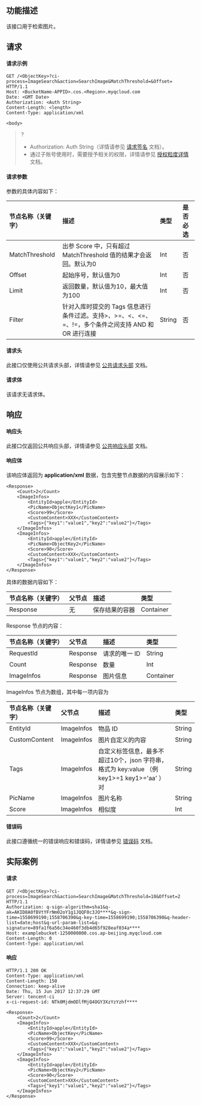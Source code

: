 ## 功能描述

该接口用于检索图片。

## 请求

#### 请求示例

```plaintext
GET /<ObjectKey>?ci-process=ImageSearch&action=SearchImage&MatchThreshold=&Offset= HTTP/1.1
Host: <BucketName-APPID>.cos.<Region>.myqcloud.com
Date: <GMT Date>
Authorization: <Auth String>
Content-Length: <length>
Content-Type: application/xml

<body>
```

>? 
> - Authorization: Auth String（详情请参见 [请求签名](https://cloud.tencent.com/document/product/436/7778) 文档）。
> - 通过子账号使用时，需要授予相关的权限，详情请参见 [授权粒度详情](https://cloud.tencent.com/document/product/460/41741) 文档。
> 

#### 请求参数

参数的具体内容如下：

| 节点名称（关键字） | 描述                                                         | 类型   | 是否必选 |
| :----------------- | :----------------------------------------------------------- | :----- | :--- |
| MatchThreshold     | 出参 Score 中，只有超过 MatchThreshold 值的结果才会返回。默认为0 | Int    | 否   |
| Offset             | 起始序号，默认值为0                                          | Int    | 否   |
| Limit              | 返回数量，默认值为10，最大值为100                            | Int    | 否   |
| Filter             | 针对入库时提交的 Tags 信息进行条件过滤。支持>、>=、<、<=、=、!=，多个条件之间支持 AND 和 OR 进行连接 | String | 否   |



#### 请求头

此接口仅使用公共请求头部，详情请参见 [公共请求头部](https://cloud.tencent.com/document/product/436/7728) 文档。


#### 请求体

该请求无请求体。


## 响应

#### 响应头

此接口仅返回公共响应头部，详情请参见 [公共响应头部](https://cloud.tencent.com/document/product/436/7729) 文档。


#### 响应体

该响应体返回为 **application/xml** 数据，包含完整节点数据的内容展示如下：

```plaintext
<Response>
	<Count>2</Count>
	<ImageInfos>
		<EntityId>apple</EntityId>
		<PicName>ObjectKey1</PicName>
		<Score>99</Score>
		<CustomContent>XXX</CustomContent>
		<Tags>{"key1":"value1","key2":"value2"}</Tags>
	</ImageInfos>
	<ImageInfos>
		<EntityId>apple</EntityId>
		<PicName>ObjectKey2</PicName>
		<Score>90</Score>
		<CustomContent>XXX</CustomContent>
		<Tags>{"key1":"value1","key2":"value2"}</Tags>
	</ImageInfos>
</Response>
```

具体的数据内容如下：

| 节点名称（关键字） | 父节点 | 描述           | 类型      |
| :----------------- | :----- | :------------- | :-------- |
| Response           | 无     | 保存结果的容器 | Container |

Response 节点的内容：

| 节点名称（关键字） | 父节点   | 描述         | 类型      |
| :----------------- | :------- | :----------- | :-------- |
| RequestId          | Response | 请求的唯一 ID | String    |
| Count              | Response | 数量         | Int       |
| ImageInfos         | Response | 图片信息     | Container |

ImageInfos 节点为数组，其中每一项内容为

| 节点名称（关键字） | 父节点     | 描述                       | 类型   |
| :----------------- | :--------- | :------------------------- | :----- |
| EntityId           | ImageInfos | 物品 ID                     | String |
| CustomContent      | ImageInfos | 图片自定义的内容           | String |
| Tags               | ImageInfos | 自定义标签信息，最多不超过10个，json 字符串，格式为 key:value （例 key1>=1 key1>='aa' ）对 | String |
| PicName            | ImageInfos | 图片名称                   | String |
| Score              | ImageInfos | 相似度                     | Int    |

#### 错误码

此接口遵循统一的错误响应和错误码，详情请参见 [错误码](https://cloud.tencent.com/document/product/436/7730) 文档。

## 实际案例

#### 请求

```plaintext
GET /<ObjectKey>?ci-process=ImageSearch&action=SearchImage&MatchThreshold=10&Offset=2 HTTP/1.1
Authorization: q-sign-algorithm=sha1&q-ak=AKID8A0fBVtYFrNm02oY1g1JQQF0c3JO****&q-sign-time=1558699190;1558706390&q-key-time=1558699190;1558706390&q-header-list=date;host&q-url-param-list=&q-signature=89fa1f6a56c34e460f3db4d65f928eaf034a****
Host: examplebucket-1250000000.cos.ap-beijing.myqcloud.com
Content-Length: 0
Content-Type: application/xml
```

#### 响应

```plaintext
HTTP/1.1 200 OK
Content-Type: application/xml
Content-Length: 150
Connection: keep-alive
Date: Thu, 15 Jun 2017 12:37:29 GMT
Server: tencent-ci
x-ci-request-id: NTk0MjdmODlfMjQ4OGY3XzYzYzhf****

<Response>
	<Count>2</Count>
	<ImageInfos>
		<EntityId>apple</EntityId>
		<PicName>ObjectKey</PicName>
		<Score>99</Score>
		<CustomContent>XXX</CustomContent>
		<Tags>{"key1":"value1","key2":"value2"}</Tags>
	</ImageInfos>
	<ImageInfos>
		<EntityId>apple</EntityId>
		<PicName>ObjectKey2</PicName>
		<Score>90</Score>
		<CustomContent>XXX</CustomContent>
		<Tags>{"key1":"value1","key2":"value2"}</Tags>
	</ImageInfos>
</Response>
```
